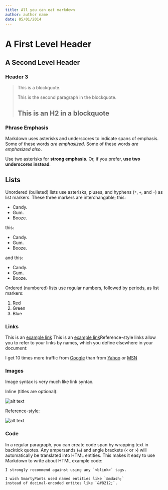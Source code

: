 ```yaml
---
title: All you can eat markdown
author: author name
date: 05/01/2014
---
```



 A First Level Header
 ====================
    
A Second Level Header
---------------------

### Header 3

> This is a blockquote.
> 
> This is the second paragraph in the blockquote.
>
> ## This is an H2 in a blockquote

### Phrase Emphasis ###

Markdown uses asterisks and underscores to indicate spans of emphasis.
Some of these words *are emphasized*.
Some of these words _are emphasized also_.
    
Use two asterisks for **strong emphasis**.
Or, if you prefer, __use two underscores instead__.

## Lists ##

Unordered (bulleted) lists use asterisks, pluses, and hyphens (`*`,
`+`, and `-`) as list markers. These three markers are
interchangable; this:

*   Candy.
*   Gum.
*   Booze.

this:

+   Candy.
+   Gum.
+   Booze.

and this:

-   Candy.
-   Gum.
-   Booze.


Ordered (numbered) lists use regular numbers, followed by periods, as
list markers:

1.  Red
2.  Green
3.  Blue

### Links ###

This is an [example link](http://example.com/)
This is an [example link](http://example.com/ "With a Title")Reference-style links allow you to refer to your links by names, which
you define elsewhere in your document:

I get 10 times more traffic from [Google][1] than from [Yahoo][2] or [MSN][3]

[1]: http://google.com/        "Google"
[2]: http://search.yahoo.com/  "Yahoo Search"
[3]: http://search.msn.com/    "MSN Search"

### Images ###

Image syntax is very much like link syntax.

Inline (titles are optional):

![alt text](images/img.jpg "Title")

Reference-style:

![alt text][id]

[id]: /images/img.jpg "Title"

### Code ###

In a regular paragraph, you can create code span by wrapping text in
backtick quotes. Any ampersands (`&`) and angle brackets (`<` or
`>`) will automatically be translated into HTML entities. This makes
it easy to use Markdown to write about HTML example code:

    I strongly recommend against using any `<blink>` tags.

    I wish SmartyPants used named entities like `&mdash;`
    instead of decimal-encoded entites like `&#8212;`.

